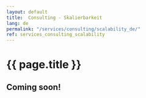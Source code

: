 ```yaml
---
layout: default
title:  Consulting - Skalierbarkeit
lang: de
permalink: "/services/consulting/scalability_de/"
ref: services_consulting_scalability
---
```

# {{ page.title }}
## Coming soon!
